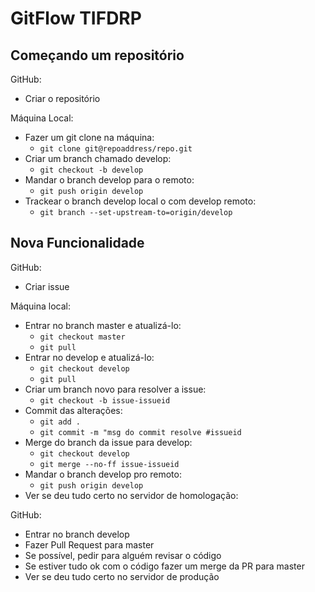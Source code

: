 # GitFlow TIFDRP

## Começando um repositório

GitHub:

- Criar o repositório

Máquina Local:

- Fazer um git clone na máquina:
  - `git clone git@repoaddress/repo.git`
- Criar um branch chamado develop:
  - `git checkout -b develop`
- Mandar o branch develop para o remoto:
  - `git push origin develop`
- Trackear o branch develop local o com develop remoto:
  - `git branch --set-upstream-to=origin/develop`

## Nova Funcionalidade

GitHub:

- Criar issue

Máquina local:

- Entrar no branch master e atualizá-lo:
  - `git checkout master`
  - `git pull`
- Entrar no develop e atualizá-lo:
  - `git checkout develop`
  - `git pull`
- Criar um branch novo para resolver a issue:
  - `git checkout -b issue-issueid`
- Commit das alterações:
  - `git add .`
  - `git commit -m "msg do commit resolve #issueid`
- Merge do branch da issue para develop:
  - `git checkout develop`
  - `git merge --no-ff issue-issueid`
- Mandar o branch develop pro remoto:
  - `git push origin develop`
- Ver se deu tudo certo no servidor de homologação:

GitHub:

- Entrar no branch develop
- Fazer Pull Request para master
- Se possível, pedir para alguém revisar o código
- Se estiver tudo ok com o código fazer um merge da PR para master
- Ver se deu tudo certo no servidor de produção
